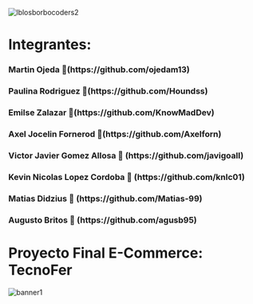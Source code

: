 ![lblosborbocoders2](https://github.com/CodeSystem2022/e-commerce-los-borbocoders/assets/106932015/8716b79b-4c5b-42ab-8948-ba64ac4efc72) 

<h1> Integrantes: </h1>
<h3>Martin Ojeda 🔗(https://github.com/ojedam13)</h3>
<h3>Paulina Rodriguez 🔗(https://github.com/Houndss)</h3>
<h3>Emilse Zalazar 🔗(https://github.com/KnowMadDev)</h3>
<h3>Axel Jocelin Fornerod 🔗(https://github.com/Axelforn)</h3>
<h3>Victor Javier Gomez Allosa 🔗 (https://github.com/javigoall)</h3>
<h3>Kevin Nicolas Lopez Cordoba 🔗 (https://github.com/knlc01)</h3>
<h3>Matias Didzius 🔗 (https://github.com/Matias-99)</h3>
<h3>Augusto Britos 🔗 (https://github.com/agusb95)</h3>

<h1>Proyecto Final E-Commerce: TecnoFer</h1>

![banner1](https://github.com/CodeSystem2022/e-commerce-los-borbocoders/assets/106932015/5c80e831-9868-4cd2-8781-0a6cdb0377c0)

